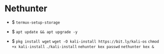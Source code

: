 # Nethunter 

* $ `termux-setup-storage`

* $ `apt update && apt upgrade -y`

* $ `pkg install wget`
`wget -O kali-install https://bit.ly/kali-os`
`chmod +x kali-install`
`./kali-install`
`nehunter kex passwd`
`nethunter kex &`
